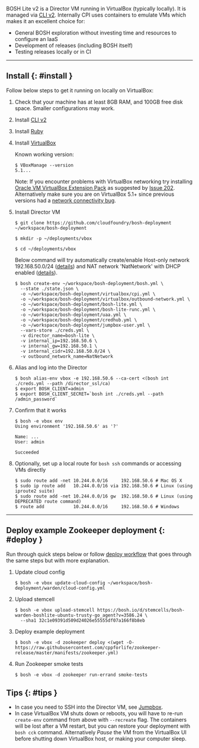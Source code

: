 BOSH Lite v2 is a Director VM running in VirtualBox (typically locally). It is managed via [CLI v2](cli-v2.md). Internally CPI uses containers to emulate VMs which makes it an excellent choice for:

- General BOSH exploration without investing time and resources to configure an IaaS
- Development of releases (including BOSH itself)
- Testing releases locally or in CI

---
## Install {: #install }

Follow below steps to get it running on locally on VirtualBox:

1. Check that your machine has at least 8GB RAM, and 100GB free disk space. Smaller configurations may work.

1. Install [CLI v2](cli-v2.md#install)

1. Install [Ruby](https://www.ruby-lang.org/)

1. Install [VirtualBox](https://www.virtualbox.org/wiki/Downloads)

    Known working version:

    ```shell
    $ VBoxManage --version
    5.1...
    ```

    Note: If you encounter problems with VirtualBox networking try installing [Oracle VM VirtualBox Extension Pack](https://www.virtualbox.org/wiki/Downloads) as suggested by [Issue 202](https://github.com/cloudfoundry/bosh-lite/issues/202). Alternatively make sure you are on VirtualBox 5.1+ since previous versions had a [network connectivity bug](https://github.com/concourse/concourse-lite/issues/9).

1. Install Director VM

    ```shell
    $ git clone https://github.com/cloudfoundry/bosh-deployment ~/workspace/bosh-deployment

    $ mkdir -p ~/deployments/vbox

    $ cd ~/deployments/vbox
    ```

    Below command will try automatically create/enable Host-only network 192.168.50.0/24 ([details](https://github.com/cppforlife/bosh-virtualbox-cpi-release/blob/master/docs/networks-host-only.md)) and NAT network 'NatNetwork' with DHCP enabled ([details](https://github.com/cppforlife/bosh-virtualbox-cpi-release/blob/master/docs/networks-nat-network.md)).

    ```shell
    $ bosh create-env ~/workspace/bosh-deployment/bosh.yml \
      --state ./state.json \
      -o ~/workspace/bosh-deployment/virtualbox/cpi.yml \
      -o ~/workspace/bosh-deployment/virtualbox/outbound-network.yml \
      -o ~/workspace/bosh-deployment/bosh-lite.yml \
      -o ~/workspace/bosh-deployment/bosh-lite-runc.yml \
      -o ~/workspace/bosh-deployment/uaa.yml \
      -o ~/workspace/bosh-deployment/credhub.yml \
      -o ~/workspace/bosh-deployment/jumpbox-user.yml \
      --vars-store ./creds.yml \
      -v director_name=bosh-lite \
      -v internal_ip=192.168.50.6 \
      -v internal_gw=192.168.50.1 \
      -v internal_cidr=192.168.50.0/24 \
      -v outbound_network_name=NatNetwork
    ```

1. Alias and log into the Director

    ```shell
    $ bosh alias-env vbox -e 192.168.50.6 --ca-cert <(bosh int ./creds.yml --path /director_ssl/ca)
    $ export BOSH_CLIENT=admin
    $ export BOSH_CLIENT_SECRET=`bosh int ./creds.yml --path /admin_password`
    ```

1. Confirm that it works

    ```shell
    $ bosh -e vbox env
    Using environment '192.168.50.6' as '?'

    Name: ...
    User: admin

    Succeeded
    ```

1. Optionally, set up a local route for `bosh ssh` commands or accessing VMs directly

    ```shell
    $ sudo route add -net 10.244.0.0/16     192.168.50.6 # Mac OS X
    $ sudo ip route add   10.244.0.0/16 via 192.168.50.6 # Linux (using iproute2 suite)
    $ sudo route add -net 10.244.0.0/16 gw  192.168.50.6 # Linux (using DEPRECATED route command)
    $ route add           10.244.0.0/16     192.168.50.6 # Windows
    ```


---
## Deploy example Zookeeper deployment {: #deploy }

Run through quick steps below or follow [deploy workflow](basic-workflow.md) that goes through the same steps but with more explanation.

1. Update cloud config

    ```shell
    $ bosh -e vbox update-cloud-config ~/workspace/bosh-deployment/warden/cloud-config.yml
    ```

1. Upload stemcell

    ```shell
    $ bosh -e vbox upload-stemcell https://bosh.io/d/stemcells/bosh-warden-boshlite-ubuntu-trusty-go_agent?v=3586.24 \
      --sha1 32c1e09391d509d24026e55555df07a166f8b8eb
    ```

1. Deploy example deployment

    ```shell
    $ bosh -e vbox -d zookeeper deploy <(wget -O- https://raw.githubusercontent.com/cppforlife/zookeeper-release/master/manifests/zookeeper.yml)
    ```

1. Run Zookeeper smoke tests

    ```shell
    $ bosh -e vbox -d zookeeper run-errand smoke-tests
    ```


## Tips {: #tips }

* In case you need to SSH into the Director VM, see [Jumpbox](jumpbox.md).
* In case VirtualBox VM shuts down or reboots, you will have to re-run `create-env` command from above with `--recreate` flag. The containers will be lost after a VM restart, but you can restore your deployment with `bosh cck` command. Alternatively *Pause* the VM from the VirtualBox UI before shutting down VirtualBox host, or making your computer sleep.
